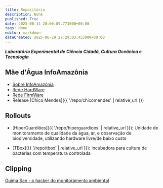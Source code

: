 ```yaml
---
title: Repositório
description: None
published: True
date: 2025-08-14 20:00:09.771000+00:00
tags: None
editor: markdown
dateCreated: 2025-06-29 22:29:03.453000+00:00
---
```


***Laboratório Experimental de Ciência Cidadã, Cultura Oceânica e Tecnologia***



## Mãe d'Água InfoAmazônia
- [Sobre InfoAmazônia](https://infoamazonia.org/project/rede-infoamazonia/)
- [Rede HardWare](https://github.com/guimasan/maedagua-chicomendes/tree/main/rede-hardware-master)
- [Rede FirmWare](https://github.com/guimasan/maedagua-chicomendes/tree/main/rede-firmware-master)
- Release [Chico Mendes]({{ '/repo/chicomendes' | relative_url }})

## Rollouts
- [HiperGuardiões]({{ '/repo/hiperguardioes' | relative_url }}): Unidade de monitoramento de qualidade da água, ar, e observação de biodiversidade, utilizando hardware livre/de baixo custo

- [TBox]({{ '/repo/tbox' | relative_url }}): Incubadora para cultura de bactérias com temperatura controlada

## Clipping

[Guima San - o hacker do monitoramento ambiental](https://em-rede.com/2024/09/18/guima-san-o-hacker-do-monitoramento-ambiental/)
